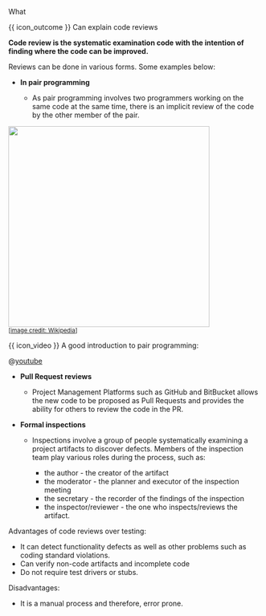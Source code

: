 <span id="title">What</span>

<span id="prereqs"></span>

<span id="outcomes">{{ icon_outcome }} Can explain code reviews</span>

<div id="body">

**Code review is the systematic examination code with the intention of finding where the code can be improved.**

Reviews can be done in various forms. Some examples below:

* **In <trigger trigger="click" for="modal:codeReview-pairProgramming">pair programming</trigger>**

  * As pair programming involves two programmers working on the same code at the same time, there is an implicit review of the code by the other member of the pair.


<modal large title="Pair Programming" id="modal:codeReview-pairProgramming">

<tip-box type="definition"> 
  <include src="../../../common/definitions.md#def-pair-programming" />
</tip-box>

<img src="https://upload.wikimedia.org/wikipedia/commons/a/af/Pair_programming_1.jpg" width="400"/><br>
<sub>[[image credit: Wikipedia](https://en.wikipedia.org/wiki/Pair_programming)]</sub>


{{ icon_video }} A good introduction to pair programming:

@[youtube](ET3Q6zNK3Io)

</modal>


* **Pull Request reviews**

  * Project Management Platforms such as GitHub and BitBucket allows the new code to be proposed as Pull Requests and provides the ability for others to review the code in the PR.

* **Formal inspections**

  * Inspections involve a group of people systematically examining a project artifacts to discover defects. Members of the inspection team play various roles during the process, such as:

    * the author - the creator of the artifact
    * the moderator - the planner and executor of the inspection meeting
    * the secretary - the recorder of the findings of the inspection
    * the inspector/reviewer - the one who inspects/reviews the artifact.

Advantages of code reviews over testing:

* It can detect functionality defects as well as other problems such as coding standard violations.
* Can verify non-code artifacts and incomplete code
* Do not require test drivers or stubs.

Disadvantages:

* It is a manual process and therefore, error prone.

</div>

<div id="extras">
</div>